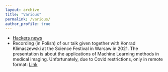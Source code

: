 ```yaml
---
layout: archive
title: "Various"
permalink: /various/
author_profile: true
---
```


* [Hackers news](https://news.ycombinator.com/)
* Recording (in Polish) of our talk given together with Konrad Klimaszewski at the Science Festival in Warsaw in 2021. The presentation is about the applications of Machine Learning methods in medical imaging. Unfortunately, due to Covid restrictions, only in remote format: [Link](https://www.youtube.com/watch?v=g-8bdglSF7g&t=2264s)   
